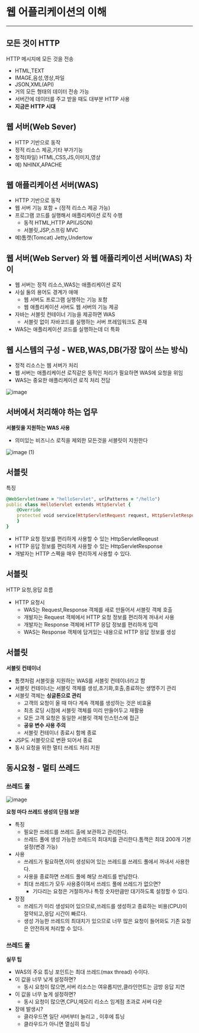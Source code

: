 # 웹 어플리케이션의 이해
---
## 모든 것이 HTTP
HTTP 메시지에 모든 것을 전송


* HTML,TEXT
* IMAGE,음성,영상,파일
* JSON,XML(API)
* 거의 모든 형태의 데이터 전송 가능
* 서버간에 데이터를 주고 받을 때도 대부분 HTTP 사용
* **지금은 HTTP 시대**

## 웹 서버(Web Sever)
* HTTP 기반으로 동작
* 정적 리소스 제공,기타 부가기능
* 정적(파일) HTML,CSS,JS,이미지,영상
* 예) NHINX,APACHE

## 웹 애플리케이션 서버(WAS)
* HTTP 기반으로 동작
* 웹 서버 기능 포함 + (정적 리소스 제공 가능)
* 프로그램 코드를 실행해서 애플리케이션 로직 수행
  * 동적 HTML,HTTP API(JSON)
  * 서블릿,JSP,스프링 MVC
* 예)톰캣(Tomcat) Jetty,Undertow

## 웹 서버(Web Server) 와 웹 애플리케이션 서버(WAS) 차이

* 웹 서버는 정적 리소스,WAS는 애플리케이션 로직
* 사실 둘의 용어도 경계가 애매
  * 웹 서버도 프로그램 실행하는 기능 포함
  * 웹 애플리케이션 서버도 웹 서버의 기능 제공
* 자바는 서블릿 컨테이너 기능을 제공하면 WAS
  * 서블릿 없이 자바코드를 실행하는 서버 프레임워크도 존재
* WAS는 애플리케이션 코드를 실행하는데 더 특화


 ## 웹 시스템의 구성 - WEB,WAS,DB(가장 많이 쓰는 방식)

* 정적 리소스는 웹 서버가 처리
* 웹 서버는 애플리케이션 로직같은 동적인 처리가 필요하면 WAS에 요청을 위임
* WAS는 중요한 애플리케이션 로직 처리 전담


![image](https://github.com/pbk2312/SpringMVC_1/assets/156402683/64efdcce-3ac0-492a-9bc7-39cc16daf170)



## 서버에서 처리해야 하는 업무
**서블릿을 지원하는 WAS 사용**

* 의미있는 비즈니스 로직을 제외한 모든것을 서블릿이 지원한다


 ![image (1)](https://github.com/pbk2312/SpringMVC_1/assets/156402683/4d63ac94-9eff-4f18-bd2e-547cc4cda1f9)


## 서블릿 
특징


```ruby
@WebServlet(name = "helloServlet", urlPatterns = "/hello")
public class HelloServlet extends HttpServlet {
    @Override
    protected void service(HttpServletRequest request, HttpServletResponse response) throws ServletException , IOException{
    } 
}

```

* HTTP 요청 정보를 편리하게 사용할 수 있는 HttpServletReqeust
* HTTP 응답 정보를 편리하게 사용할 수 있는 HttpServletResponse
* 개발자는 HTTP 스펙을 매우 편리하게 사용할 수 있다.

## 서블릿
HTTP 요청,응답 흐름


* HTTP 요청시
  * WAS는 Request,Response 객체를 새로 만들어서 서블릿 객체 호출
  * 개발자는 Request 객체에서 HTTP 요청 정보를 편리하게 꺼내서 사용
  * 개발자는 Response 객체에 HTTP 응답 정보를 편리하게 입력
  * WAS는 Response 객체에 담겨있는 내용으로 HTTP 응답 정보를 생성


## 서블릿
**서블릿 컨테이너**

* 톰캣처럼 서블릿을 지원하는 WAS를 서블릿 컨테이너라고 함
* 서블릿 컨테이너는 서블릿 객체를 생성,초기화,호출,종료하는 생명주기 관리
* 서블릿 객체는 **싱글톤으로 관리**
  * 고객의 요청이 올 때 마다 계속 객체를 생성하는 것은 비효율
  * 최초 로딩 시점에 서블릿 객체를 미리 만들어두고 재활용
  * 모든 고객 요청은 동일한 서블릿 객체 인스턴스에 접근
  * **공유 변수 사용 주의**
  * 서블릿 컨테이너 종료시 함께 종료
* JSP도 서블릿으로 변환 되어서 종료
* 동시 요청을 위한 멀티 쓰레드 처리 지원


## 동시요청 - 멀티 쓰레드

### 쓰레드 풀

![image](https://github.com/pbk2312/SpringMVC_1/assets/156402683/e1d4e919-c491-4d50-b8a8-4adee8b311b9)


**요청 마다 쓰레드 생성의 단점 보완**

* 특징
  * 필요한 쓰레드를 쓰레드 출에 보관하고 관리한다.
  * 쓰레드 풀에 생성 가능한 쓰레드의 최대치를 관리한다.톰캑은 최대 200개 기본 설정(변경 가능)
* 사용
  * 쓰레드가 필요하면,이미 생성되어 있는 쓰레드를 쓰레드 풀에서 꺼내서 사용한다.
  * 사용을 종료하면 쓰레드 풀에 해당 쓰레드를 반납한다.
  * 최대 쓰레드가 모두 사용중이여서 쓰레드 풀에 쓰레드가 없으면?
    * 기다리는 요청은 거절하거나 특정 숫자만큼만 대기하도록 설정할 수 있다.
* 장점
  * 쓰레드가 미리 생성되어 있으므로,쓰레드를 생성하고 종료하는 비용(CPU)이 절약되고,응답 시간이 빠르다.
  * 생성 가능한 쓰레드의 최대치가 있으므로 너무 많은 요청이 들어와도 기존 요청은 안전하게 처리할 수 있다.
 

### 쓰레드 풀
**실무 팁**

* WAS의 주요 튜닝 포인트는 최대 쓰레드(max thread) 수이다.
* 이 값을 너무 낮게 설정하면?
  * 동시 요청이 많으면,서버 리소스는 여유롭지만,클라인언트는 금방 응답 지연
* 이 값을 너무 높게 설정하면?
  * 동시 요청이 많으면,CPU,메모리 리소스 임계점 초과로 서버 다운
* 장애 발생시?
  * 클라우드면 일단 서버부터 늘리고 , 이후에 튜닝
  * 클라우드가 아니면 열심히 튜닝
 
     
     

  
